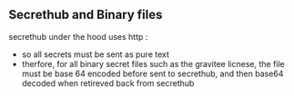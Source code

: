 

## Secrethub and Binary files

secrethub under the hood uses http :
* so all secrets must be sent as pure text
* therfore, for all binary secret files such as the gravitee licnese, the file must be base 64 encoded before sent to secrethub, and then base64 decoded when retireved back from secrethub
